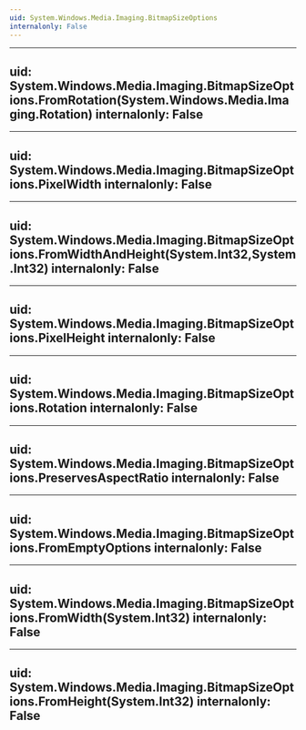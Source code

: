 ```yaml
---
uid: System.Windows.Media.Imaging.BitmapSizeOptions
internalonly: False
---
```


---
uid: System.Windows.Media.Imaging.BitmapSizeOptions.FromRotation(System.Windows.Media.Imaging.Rotation)
internalonly: False
---

---
uid: System.Windows.Media.Imaging.BitmapSizeOptions.PixelWidth
internalonly: False
---

---
uid: System.Windows.Media.Imaging.BitmapSizeOptions.FromWidthAndHeight(System.Int32,System.Int32)
internalonly: False
---

---
uid: System.Windows.Media.Imaging.BitmapSizeOptions.PixelHeight
internalonly: False
---

---
uid: System.Windows.Media.Imaging.BitmapSizeOptions.Rotation
internalonly: False
---

---
uid: System.Windows.Media.Imaging.BitmapSizeOptions.PreservesAspectRatio
internalonly: False
---

---
uid: System.Windows.Media.Imaging.BitmapSizeOptions.FromEmptyOptions
internalonly: False
---

---
uid: System.Windows.Media.Imaging.BitmapSizeOptions.FromWidth(System.Int32)
internalonly: False
---

---
uid: System.Windows.Media.Imaging.BitmapSizeOptions.FromHeight(System.Int32)
internalonly: False
---
